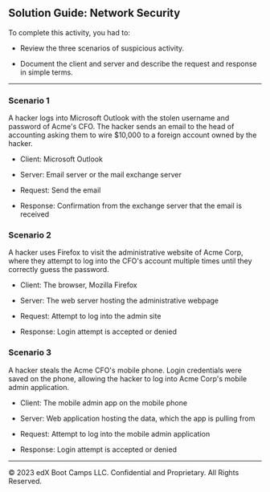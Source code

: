## Solution Guide: Network Security

To complete this activity, you had to:

- Review the three scenarios of suspicious activity.

- Document the client and server and describe the request and response in simple terms.  

--- 

### Scenario 1 

A hacker logs into Microsoft Outlook with the stolen username and password of Acme's CFO. The hacker sends an email to the head of accounting asking them to wire $10,000 to a foreign account owned by the hacker.

- Client: Microsoft Outlook
- Server: Email server or the mail exchange server

- Request: Send the email
- Response: Confirmation from the exchange server that the email is received

  

### Scenario 2

 A hacker uses Firefox to visit the administrative website of Acme Corp, where they attempt to log into the CFO's account multiple times until they correctly guess the password.

- Client: The browser, Mozilla Firefox
- Server: The web server hosting the administrative webpage

- Request: Attempt to log into the admin site
- Response: Login attempt is accepted or denied


### Scenario 3

A hacker steals the Acme CFO's mobile phone. Login credentials were saved on the phone, allowing the hacker to log into Acme Corp's mobile admin application.

- Client: The mobile admin app on the mobile phone

- Server: Web application hosting the data, which the app is pulling from

- Request: Attempt to log into the mobile admin application

- Response: Login attempt is accepted or denied

---
© 2023 edX Boot Camps LLC. Confidential and Proprietary. All Rights Reserved.